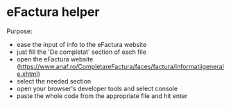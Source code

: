 # eFactura helper

Purpose:
- ease the input of info to the eFactura website
- just fill the 'De completat' section of each file
- open the eFactura website (https://www.anaf.ro/CompletareFactura/faces/factura/informatiigenerale.xhtml)
- select the needed section
- open your browser's developer tools and select console
- paste the whole code from the appropriate file and hit enter
